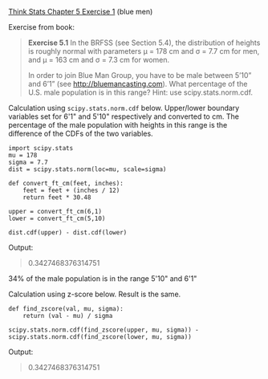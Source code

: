 [Think Stats Chapter 5 Exercise 1](http://greenteapress.com/thinkstats2/html/thinkstats2006.html#toc50) (blue men)

Exercise from book:

> **Exercise 5.1** In the BRFSS (see Section 5.4), the distribution of heights is roughly normal with parameters μ = 178 cm and σ = 7.7 cm for men, and μ = 163 cm and σ = 7.3 cm for women.
>
>In order to join Blue Man Group, you have to be male between 5’10” and 6’1” (see http://bluemancasting.com). What percentage of the U.S. male population is in this range? Hint: use scipy.stats.norm.cdf.

Calculation using `scipy.stats.norm.cdf` below. Upper/lower boundary variables set for 6'1" and 5'10" respectively and converted to cm. The percentage of the male population with heights in this range is the difference of the CDFs of the two variables.

```{python}
import scipy.stats
mu = 178
sigma = 7.7
dist = scipy.stats.norm(loc=mu, scale=sigma)

def convert_ft_cm(feet, inches):
    feet = feet + (inches / 12)
    return feet * 30.48

upper = convert_ft_cm(6,1)
lower = convert_ft_cm(5,10)

dist.cdf(upper) - dist.cdf(lower)
```

Output:

>0.3427468376314751

34% of the male population is in the range 5'10" and 6'1"

Calculation using z-score below. Result is the same.
```{python}
def find_zscore(val, mu, sigma):
    return (val - mu) / sigma

scipy.stats.norm.cdf(find_zscore(upper, mu, sigma)) - scipy.stats.norm.cdf(find_zscore(lower, mu, sigma))
```
Output:

>0.3427468376314751
